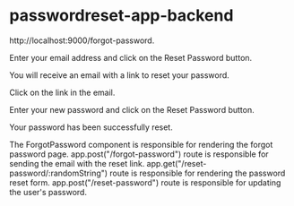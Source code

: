 # passwordreset-app-backend

http://localhost:9000/forgot-password.

Enter your email address and click on the Reset Password button.

You will receive an email with a link to reset your password.

Click on the link in the email.

Enter your new password and click on the Reset Password button.

Your password has been successfully reset.


The ForgotPassword component is responsible for rendering the forgot password page.
 app.post("/forgot-password") route is responsible for sending the email with the reset link.
 app.get("/reset-password/:randomString") route is responsible for rendering the password reset form.
 app.post("/reset-password") route is responsible for updating the user's password.
